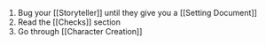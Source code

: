 1. Bug your [[Storyteller]] until they give you a [[Setting Document]]
2. Read the [[Checks]] section
3. Go through [[Character Creation]]